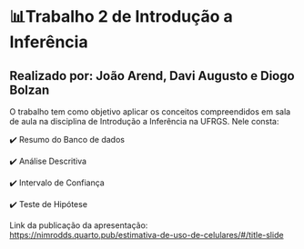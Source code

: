 # 📊Trabalho 2 de Introdução a Inferência
## Realizado por: João Arend, Davi Augusto e Diogo Bolzan

O trabalho tem como objetivo aplicar os conceitos compreendidos em sala de aula na disciplina de Introdução a Inferência na UFRGS.
Nele consta:

✔️ Resumo do Banco de dados

✔️ Análise Descritiva

✔️ Intervalo de Confiança

✔️ Teste de Hipótese

Link da publicação da apresentação: https://nimrodds.quarto.pub/estimativa-de-uso-de-celulares/#/title-slide
